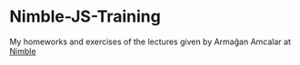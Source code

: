 # Nimble-JS-Training

My homeworks and exercises of the lectures given by Armağan Amcalar at [Nimble](nimble.dev)